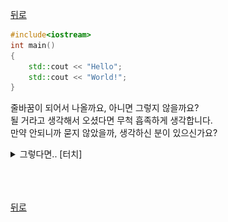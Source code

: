 [뒤로](https://github.com/papamoomin/ForMiri/blob/master/contents/chap1.md#Chap1-2)  

```c++
#include<iostream>
int main()
{
    std::cout << "Hello";
	std::cout << "World!";
}
```

줄바꿈이 되어서 나올까요, 아니면 그렇지 않을까요?  
될 거라고 생각해서 오셨다면 무척 흡족하게 생각합니다.  
만약 안되니까 묻지 않았을까, 생각하신 분이 있으신가요?

<details markdown="1">
<summary>그렇다면.. [터치]</summary>
 <p align="center" style="font-size:20px"><img src="1-2.png"><br><b>너처럼 눈치빠른 꼬맹이는 싫..<br>
 은건 아니고 조금 김이 샘</b></p>  

넵. 이 코드의 실행 결과는
```C++
HelloWorld!
```
입니다.  

그럼 만약
```c++
#include<iostream>
int main()
{
    std::cout << "Hello
    World!";
}
```
라고 한다면요?  
애석하게도 이건 에러가 난답니다.. 줄바꿈은 이렇게 할 수 없다는 뜻이겠죠.  
그럼 어떻게 할 수 있을까요. 이건 되돌아가서 더 이야기해볼까요?
</details>

<br><br><br>
[뒤로](https://github.com/papamoomin/ForMiri/blob/master/contents/chap1.md#Chap1-2)  